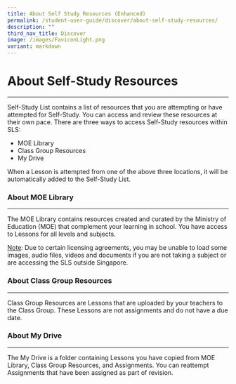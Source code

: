 ```yaml
---
title: About Self Study Resources (Enhanced)
permalink: /student-user-guide/discover/about-self-study-resources/
description: ""
third_nav_title: Discover
image: /images/FaviconLight.png
variant: markdown
---
```

<h1>About Self-Study Resources</h1>
<hr>
<p>Self-Study List contains a list of resources that you are attempting or have attempted for Self-Study. You can access and review these resources at their own pace. There are three ways to access Self-Study resources within SLS:</p>
<ul>
<li>MOE Library</li>
<li>Class Group Resources</li>
<li>My Drive</li>
</ul>
<p>When a Lesson is attempted from one of the above three locations, it will be automatically added to the Self-Study List.</p>
<h3>About MOE Library</h3>
<hr>
<p>The MOE Library contains resources created and curated by the Ministry of Education (MOE) that complement your learning in school. You have access to Lessons for all levels and subjects.</p>
<p><u>Note</u>: Due to certain licensing agreements, you may be unable to load some images, audio files, videos and documents if you are not taking a subject or are accessing the SLS outside Singapore.</p>
<h3>About Class Group Resources</h3>
<hr>
<p>Class Group Resources are Lessons that are uploaded by your teachers to the Class Group. These Lessons are not assignments and do not have a due date.</p>
<h3>About My Drive</h3>
<hr>
<p>The My Drive is a folder containing Lessons you have copied from MOE Library, Class Group Resources, and Assignments. You can reattempt Assignments that have been assigned as part of revision.</p>